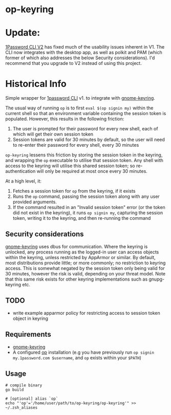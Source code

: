 # op-keyring

# Update:

[1Password CLI V2](https://developer.1password.com/docs/cli/get-started/) has fixed much of the usability issues inherent in V1. The CLI now integrates with the desktop app, as well as polkit and PAM (which former of which also addresses the below Security considerations). I'd recommend that you upgrade to V2 instead of using this project.

# Historical Info

Simple wrapper for [1password CLI][op_getting_started] v1. to integrate with [gnome-keyring][gnome_keyring_doc].

The usual way of running `op` is to first `eval $(op signin my)` within the current shell so that an environment variable containing the session token is populated. However, this results in the following friction:

1. The user is prompted for their password for every new shell, each of which will get their own session token
2. Session tokens are valid for 30 minutes by default, so the user will need to re-enter their password for every shell, every 30 minutes

`op-keyring` lessens this friction by storing the session token in the keyring, and wrapping the `op` executable to utilise that session token. Any shell with access to the keyring will utilise this shared session token; so re-authentication will only be required at most once every 30 minutes.

At a high level, it:

1. Fetches a session token for `op` from the keyring, if it exists
2. Runs the `op` command, passing the session token along with any user provided arguments.
3. If the command resulted in an "Invalid session token" error (or the token did not exist in the keyring), it runs `op signin my`, capturing the session token, writing it to the keyring, and then re-running the command

## Security considerations

[gnome-keyring][gnome_keyring_doc] uses dbus for communication. Where the keyring is unlocked, any process running as the logged-in user can access objects within the keyring, unless restricted by AppArmor or similar. By default, most distributions provide little; or more commonly; no restriction to keyring access. This is somewhat negated by the session token only being valid for 30 minutes, however the risk is valid, depending on your threat model. Note that this same risk exists for other keyring implementations such as gnupg-keyring etc.

## TODO

* write example apparmor policy for restricting access to session token object in keyring

[op_getting_started]: https://support.1password.com/command-line-getting-started/
[gnome_keyring_doc]: https://wiki.gnome.org/Projects/GnomeKeyring

## Requirements

* [gnome-keyring][gnome_keyring_doc]
* A configured [op][op_getting_started] installation (e.g you have previously run `op signin my.1password.com $username`, and `op` exists within your `$PATH`)

## Usage

```shell
# compile binary
go build

# [optional] alias `op`
echo "'op'='/home/user/path/to/op-keyring/op-keyring'" >> ~/.zsh_aliases
```
